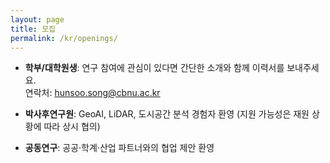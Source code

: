 ```yaml
---
layout: page
title: 모집
permalink: /kr/openings/
---
```


- **학부/대학원생**: 연구 참여에 관심이 있다면 간단한 소개와 함께 이력서를 보내주세요.  
  연락처: <a href="mailto:hunsoo.song@cbnu.ac.kr">hunsoo.song@cbnu.ac.kr</a>

- **박사후연구원**: GeoAI, LiDAR, 도시공간 분석 경험자 환영 (지원 가능성은 재원 상황에 따라 상시 협의)

- **공동연구**: 공공·학계·산업 파트너와의 협업 제안 환영

